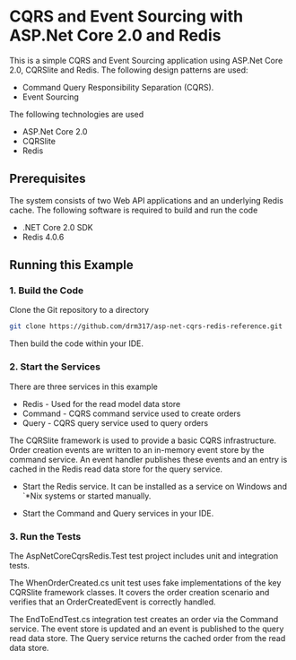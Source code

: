 # CQRS and Event Sourcing with ASP.Net Core 2.0 and Redis

This is a simple CQRS and Event Sourcing application using ASP.Net Core 2.0, CQRSlite and Redis. The following design patterns are used:

* Command Query Responsibility Separation (CQRS).
* Event Sourcing

The following technologies are used

* ASP.Net Core 2.0
* CQRSlite
* Redis

## Prerequisites

The system consists of two Web API applications and an underlying Redis cache. The following software is required to build and run the code

* .NET Core 2.0 SDK
* Redis 4.0.6

## Running this Example

### 1. Build the Code

Clone the Git repository to a directory

```bash
git clone https://github.com/drm317/asp-net-cqrs-redis-reference.git
```

Then build the code within your IDE.

### 2. Start the Services

There are three services in this example

* Redis - Used for the read model data store
* Command - CQRS command service used to create orders
* Query - CQRS query service used to query orders

The CQRSlite framework is used to provide a basic CQRS infrastructure. Order creation events are written to an in-memory event store by the command service. An event handler publishes these events and an entry is cached in the Redis read data store for the query service.

* Start the Redis service. It can be installed as a service on Windows and `*Nix systems or started manually.

* Start the Command and Query services in your IDE.

### 3. Run the Tests

The AspNetCoreCqrsRedis.Test test project includes unit and integration tests. 

The WhenOrderCreated.cs unit test uses fake implementations of the key CQRSlite framework classes. It covers the order creation scenario and verifies that an OrderCreatedEvent is correctly handled.

The EndToEndTest.cs integration test creates an order via the Command service. The event store is updated and an event is published to the query read data store. The Query service returns the cached order from the read data store.


